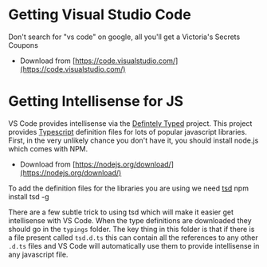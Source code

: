 Getting Visual Studio Code
==========================
Don't search for "vs code" on google, all you'll get a Victoria's Secrets Coupons
* Download from [https://code.visualstudio.com/](https://code.visualstudio.com/)

Getting Intellisense for JS
===========================
VS Code provides intellisense via the [Defintely Typed](https://github.com/borisyankov/DefinitelyTyped) project.
This project provides [Typescript](http://www.typescriptlang.org/) definition files for lots of popular javascript libraries.
First, in the very unlikely chance you don't have it, you should install node.js which comes with NPM. 
* Download from [https://nodejs.org/download/](https://nodejs.org/download/)

To add the definition files for the libraries you are using we need [tsd](https://www.npmjs.com/package/tsd)
		npm install tsd -g

There are a few subtle trick to using tsd which will make it easier get intellisense with VS Code.
When the type definitions are downloaded they should go in the `typings` folder.
The key thing in this folder is that if there is a file present called `tsd.d.ts` this can contain all the references to any other `.d.ts` files and VS Code will automatically use them to provide intellisense in any javascript file.

